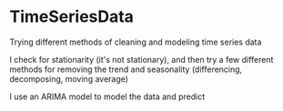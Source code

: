 # TimeSeriesData
Trying different methods of cleaning and modeling time series data

I check for stationarity (it's not stationary), and then try a few different methods for removing the trend 
and seasonality (differencing, decomposing, moving average)

I use an ARIMA model to model the data and predict 
